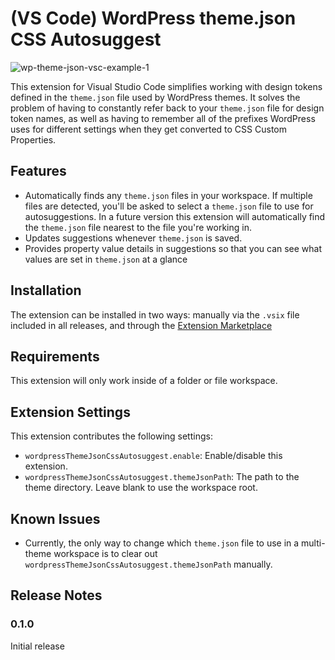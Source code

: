 # (VS Code) WordPress theme.json CSS Autosuggest
![wp-theme-json-vsc-example-1](https://github.com/roseg43/vscode-wp-theme-json-autocomplete/assets/7225212/ae739c34-fc5b-4d91-9000-bf35e007e0a3)

This extension for Visual Studio Code simplifies working with design tokens defined in the `theme.json` file used by WordPress themes. It solves the problem of having to constantly refer back to your `theme.json` file for design token names, as well as having to remember all of the prefixes WordPress uses for different settings when they get converted to CSS Custom Properties.

## Features
- Automatically finds any `theme.json` files in your workspace. If multiple files are detected, you'll be asked to select a `theme.json` file to use for autosuggestions. In a future version this extension will automatically find the `theme.json` file nearest to the file you're working in.
- Updates suggestions whenever `theme.json` is saved.
- Provides property value details in suggestions so that you can see what values are set in `theme.json` at a glance

## Installation
The extension can be installed in two ways: manually via the `.vsix` file included in all releases, and through the [Extension Marketplace](https://marketplace.visualstudio.com/items?itemName=GabrielRose.wordpress-theme-json-css-autosuggest)

## Requirements
This extension will only work inside of a folder or file workspace.

## Extension Settings
This extension contributes the following settings:

* `wordpressThemeJsonCssAutosuggest.enable`: Enable/disable this extension.
* `wordpressThemeJsonCssAutosuggest.themeJsonPath`: The path to the theme directory. Leave blank to use the workspace root.

## Known Issues

- Currently, the only way to change which `theme.json` file to use in a multi-theme workspace is to clear out `wordpressThemeJsonCssAutosuggest.themeJsonPath` manually.

## Release Notes

### 0.1.0
Initial release

